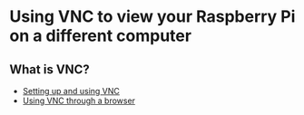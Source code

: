 # Using VNC to view your Raspberry Pi on a different computer

## What is VNC?


- [Setting up and using VNC]()
- [Using VNC through a browser]()
